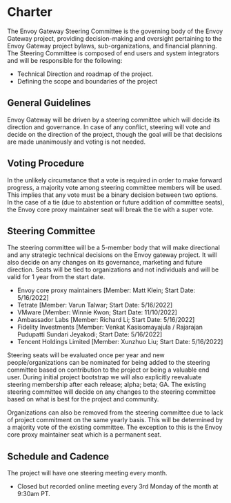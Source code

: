 # Charter
The Envoy Gateway Steering Committee is the governing body of the Envoy Gateway project,
providing decision-making and oversight pertaining to the Envoy Gateway project bylaws,
sub-organizations, and financial planning. The Steering Committee is composed of end
users and system integrators and will be responsible for the following:

- Technical Direction and roadmap of the project.
- Defining the scope and boundaries of the project

## General Guidelines
Envoy Gateway will be driven by a steering committee which will decide its direction and
governance. In case of any conflict, steering will vote and decide on the direction of
the project, though the goal will be that decisions are made unanimously and voting is
not needed.

## Voting Procedure
In the unlikely circumstance that a vote is required in order to make forward progress,
a majority vote among steering committee members will be used. This implies that any vote
must be a binary decision between two options. In the case of a tie (due to abstention or
future addition of committee seats), the Envoy core proxy maintainer seat will break the
tie with a super vote.

## Steering Committee
The steering committee will be a 5-member body that will make directional and any strategic
technical decisions on the Envoy gateway project. It will also decide on any changes on its
governance, marketing and future direction. Seats will be tied to organizations and not
individuals and will be valid for 1 year from the start date.

- Envoy core proxy maintainers [Member: Matt Klein; Start Date: 5/16/2022]
- Tetrate [Member: Varun Talwar; Start Date: 5/16/2022]
- VMware [Member: Winnie Kwon; Start Date: 11/10/2022]
- Ambassador Labs [Member: Richard Li; Start Date: 5/16/2022]
- Fidelity Investments [Member: Venkat Kasisomayajula / Rajarajan Pudupatti Sundari Jeyakodi; Start Date: 5/16/2022]
- Tencent Holdings Limited [Member: Xunzhuo Liu; Start Date: 5/16/2022]

Steering seats will be evaluated once per year and new people/organizations can be nominated
for being added to the steering committee based on contribution to the project or being a
valuable end user. During initial project bootstrap we will also explicitly reevaluate steering
membership after each release; alpha; beta; GA. The existing steering committee will decide
on any changes to the steering committee based on what is best for the project and community.

Organizations can also be removed from the steering committee due to lack of project commitment
on the same yearly basis. This will be determined by a majority vote of the existing committee.
The exception to this is the Envoy core proxy maintainer seat which is a permanent seat.

## Schedule and Cadence
The project will have one steering meeting every month.

- Closed but recorded online meeting every 3rd Monday of the month at 9:30am PT.
